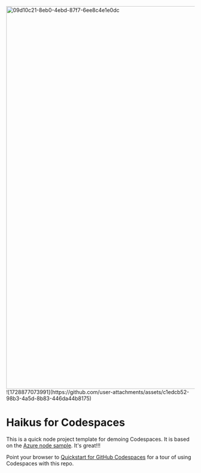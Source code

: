 <img width="1024" height="1024" alt="09d10c21-8eb0-4ebd-87f7-6ee8c4e1e0dc" src="https://github.com/user-attachments/assets/776b7506-4629-4e38-946b-05a907eb8f4d" />
![1728877073991](https://github.com/user-attachments/assets/c1edcb52-98b3-4a5d-8b83-446da44b8175)

# Haikus for Codespaces

This is a quick node project template for demoing Codespaces. It is based on the [Azure node sample](https://github.com/Azure-Samples/nodejs-docs-hello-world). It's great!!!

Point your browser to [Quickstart for GitHub Codespaces](https://docs.github.com/en/codespaces/getting-started/quickstart) for a tour of using Codespaces with this repo.
